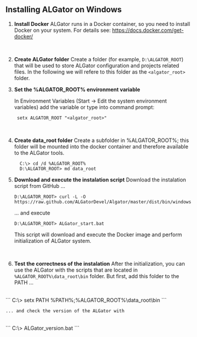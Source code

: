 ## Installing ALGator on Windows

1. **Install Docker**
   ALGator runs in a Docker container, so you need to install Docker on your system. For details see: https://docs.docker.com/get-docker/
<br>

2. **Create ALGator folder**
    Create a folder (for example, `D:\ALGATOR_ROOT`) that will be used to store ALGator configuration and projects related files. In the following we will refere to this folder as the `<algator_root>` folder.
    <br>

3. **Set the %ALGATOR_ROOT% environment variable** 
  
   In Environment Variables (Start -> Edit the system environment variables) add the variable or type into command prompt:
   <br>
   ```
    setx ALGATOR_ROOT "<algator_root>"
    ```
   <br>
4. **Create data_root folder**
    Create a subfolder in %ALGATOR_ROOT%; this folder will be mounted into the docker container and therefore available to the ALGator tools.
    <br>
	 ```
	   C:\> cd /d %ALGATOR_ROOT%
       D:\ALGATOR_ROOT> md data_root
	 ```

5. **Download and execute the instalation script** 
    Download the instalation script from GitHub ...
    <br>
    ```
    D:\ALGATOR_ROOT> curl -L -O https://raw.github.com/ALGatorDevel/Algator/master/dist/bin/windows/ALGator_start.bat
    ```   
    ... and execute
    <br>
    ```
    D:\ALGATOR_ROOT> ALGator_start.bat
    ```
    This script will download and execute the Docker image and perform initialization of ALGator system. 
    <!--p align=right><a href="/dist/htmldoc/images/linux_install.png">Screenshot</a-->
    <br>

6. **Test the correctness of the instalation**
    After the initialization, you can use the ALGator with the scripts that are located in `%ALGATOR_ROOT%\data_root\bin` folder. But first, add this folder to the PATH ...
<br>
    ``` 
    C:\> setx PATH %PATH%;%ALGATOR_ROOT%\data_root\bin
    ```

    ... and check the version of the ALGator with 
<br>
    ``` 
    C:\> ALGator_version.bat
    ```
<br>


